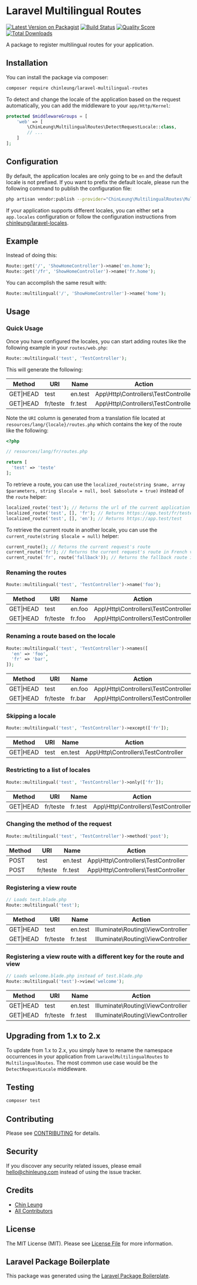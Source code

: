 # Laravel Multilingual Routes

[![Latest Version on Packagist](https://img.shields.io/packagist/v/chinleung/laravel-multilingual-routes.svg?style=flat-square)](https://packagist.org/packages/chinleung/laravel-multilingual-routes)
[![Build Status](https://img.shields.io/travis/chinleung/laravel-multilingual-routes/master.svg?style=flat-square)](https://travis-ci.org/chinleung/laravel-multilingual-routes)
[![Quality Score](https://img.shields.io/scrutinizer/g/chinleung/laravel-multilingual-routes.svg?style=flat-square)](https://scrutinizer-ci.com/g/chinleung/laravel-multilingual-routes)
[![Total Downloads](https://img.shields.io/packagist/dt/chinleung/laravel-multilingual-routes.svg?style=flat-square)](https://packagist.org/packages/chinleung/laravel-multilingual-routes)

A package to register multilingual routes for your application.

## Installation

You can install the package via composer:

```bash
composer require chinleung/laravel-multilingual-routes
```

To detect and change the locale of the application based on the request automatically, you can add the middleware to your `app/Http/Kernel`:

``` php
protected $middlewareGroups = [
    'web' => [
        \ChinLeung\MultilingualRoutes\DetectRequestLocale::class,
        // ...
    ]
];
```

## Configuration

By default, the application locales are only going to be `en` and the default locale is not prefixed. If you want to prefix the default locale, please run the following command to publish the configuration file:

``` bash
php artisan vendor:publish --provider="ChinLeung\MultilingualRoutes\MultilingualRoutesServiceProvider" --tag="config"
```

If your application supports different locales, you can either set a `app.locales` configuration or follow the configuration instructions from [chinleung/laravel-locales](https://github.com/chinleung/laravel-locales#configuration).

## Example

Instead of doing this:

``` php
Route::get('/', 'ShowHomeController')->name('en.home');
Route::get('/fr', 'ShowHomeController')->name('fr.home');
```

You can accomplish the same result with:

``` php
Route::multilingual('/', 'ShowHomeController')->name('home');
```

## Usage

### Quick Usage

Once you have configured the locales, you can start adding routes like the following example in your `routes/web.php`:

``` php
Route::multilingual('test', 'TestController');
```

This will generate the following:

| Method   | URI     | Name    | Action                              |
|----------|---------|---------|-------------------------------------|
| GET\|HEAD | test | en.test | App\Http\Controllers\TestController |
| GET\|HEAD | fr/teste   | fr.test | App\Http\Controllers\TestController |

Note the `URI` column is generated from a translation file located at `resources/lang/{locale}/routes.php` which contains the key of the route like the following:

``` php
<?php

// resources/lang/fr/routes.php

return [
  'test' => 'teste'
];
```

To retrieve a route, you can use the `localized_route(string $name, array $parameters, string $locale = null, bool $absolute = true)` instead of the `route` helper:

```php
localized_route('test'); // Returns the url of the current application locale
localized_route('test', [], 'fr'); // Returns https://app.test/fr/teste
localized_route('test', [], 'en'); // Returns https://app.test/test
```

To retrieve the current route in another locale, you can use the `current_route(string $locale = null)` helper:

```php
current_route(); // Returns the current request's route
current_route('fr'); // Returns the current request's route in French version
current_route('fr', route('fallback')); // Returns the fallback route if the current route is not registered in French
```

### Renaming the routes

```php
Route::multilingual('test', 'TestController')->name('foo');
```

| Method   | URI     | Name   | Action                              |
|----------|---------|--------|-------------------------------------|
| GET\|HEAD | test | en.foo | App\Http\Controllers\TestController |
| GET\|HEAD | fr/teste   | fr.foo | App\Http\Controllers\TestController |

### Renaming a route based on the locale

```php
Route::multilingual('test', 'TestController')->names([
  'en' => 'foo',
  'fr' => 'bar',
]);
```

| Method   | URI     | Name   | Action                              |
|----------|---------|--------|-------------------------------------|
| GET\|HEAD | test | en.foo | App\Http\Controllers\TestController |
| GET\|HEAD | fr/teste   | fr.bar | App\Http\Controllers\TestController |

### Skipping a locale

```php
Route::multilingual('test', 'TestController')->except(['fr']);
```

| Method   | URI     | Name    | Action                              |
|----------|---------|---------|-------------------------------------|
| GET\|HEAD | test    | en.test | App\Http\Controllers\TestController |

### Restricting to a list of locales

```php
Route::multilingual('test', 'TestController')->only(['fr']);
```


| Method   | URI     | Name    | Action                              |
|----------|---------|---------|-------------------------------------|
| GET\|HEAD | fr/teste | fr.test | App\Http\Controllers\TestController |

### Changing the method of the request

```php
Route::multilingual('test', 'TestController')->method('post');
```

| Method | URI     | Name    | Action                              |
|--------|---------|---------|-------------------------------------|
| POST   | test | en.test | App\Http\Controllers\TestController |
| POST   | fr/teste   | fr.test | App\Http\Controllers\TestController |

### Registering a view route


```php
// Loads test.blade.php
Route::multilingual('test');
```

| Method   | URI     | Name    | Action                              |
|----------|---------|---------|-------------------------------------|
| GET\|HEAD | test | en.test | Illuminate\Routing\ViewController |
| GET\|HEAD | fr/teste   | fr.test | Illuminate\Routing\ViewController |


### Registering a view route with a different key for the route and view

```php
// Loads welcome.blade.php instead of test.blade.php
Route::multilingual('test')->view('welcome');
```

| Method   | URI     | Name    | Action                              |
|----------|---------|---------|-------------------------------------|
| GET\|HEAD | test | en.test | Illuminate\Routing\ViewController |
| GET\|HEAD | fr/teste   | fr.test | Illuminate\Routing\ViewController |

## Upgrading from 1.x to 2.x

To update from 1.x to 2.x, you simply have to rename the namespace occurrences in your application from `LaravelMultilingualRoutes` to `MultilingualRoutes`. The most common use case would be the `DetectRequestLocale` middleware.

## Testing

```bash
composer test
```

## Contributing

Please see [CONTRIBUTING](CONTRIBUTING.md) for details.

## Security

If you discover any security related issues, please email hello@chinleung.com instead of using the issue tracker.

## Credits

- [Chin Leung](https://github.com/chinleung)
- [All Contributors](../../contributors)

## License

The MIT License (MIT). Please see [License File](LICENSE.md) for more information.

## Laravel Package Boilerplate

This package was generated using the [Laravel Package Boilerplate](https://laravelpackageboilerplate.com).
